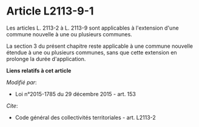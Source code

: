 # Article L2113-9-1

Les articles L. 2113-2 à L. 2113-9 sont applicables à l'extension d'une commune nouvelle à une ou plusieurs communes.

La section 3 du présent chapitre reste applicable à une commune nouvelle étendue à une ou plusieurs communes, sans que cette
extension en prolonge la durée d'application.

**Liens relatifs à cet article**

_Modifié par_:

  - Loi n°2015-1785 du 29 décembre 2015 - art. 153

_Cite_:

  - Code général des collectivités territoriales - art. L2113-2
